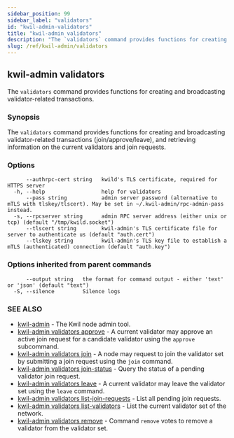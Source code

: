 ```yaml
---
sidebar_position: 99
sidebar_label: "validators"
id: "kwil-admin-validators"
title: "kwil-admin validators"
description: "The `validators` command provides functions for creating and broadcasting validator-related transactions."
slug: /ref/kwil-admin/validators
---
```


## kwil-admin validators

The `validators` command provides functions for creating and broadcasting validator-related transactions.

### Synopsis

The `validators` command provides functions for creating and broadcasting validator-related transactions (join/approve/leave), and retrieving information on the current validators and join requests.

### Options

```
      --authrpc-cert string   kwild's TLS certificate, required for HTTPS server
  -h, --help                  help for validators
      --pass string           admin server password (alternative to mTLS with tlskey/tlscert). May be set in ~/.kwil-admin/rpc-admin-pass instead.
  -s, --rpcserver string      admin RPC server address (either unix or tcp) (default "/tmp/kwild.socket")
      --tlscert string        kwil-admin's TLS certificate file for server to authenticate us (default "auth.cert")
      --tlskey string         kwil-admin's TLS key file to establish a mTLS (authenticated) connection (default "auth.key")
```

### Options inherited from parent commands

```
      --output string   the format for command output - either 'text' or 'json' (default "text")
  -S, --silence         Silence logs
```

### SEE ALSO

* [kwil-admin](/docs/ref/kwil-admin)	 - The Kwil node admin tool.
* [kwil-admin validators approve](/docs/ref/kwil-admin/validators/approve)	 - A current validator may approve an active join request for a candidate validator using the `approve` subcommand.
* [kwil-admin validators join](/docs/ref/kwil-admin/validators/join)	 - A node may request to join the validator set by submitting a join request using the `join` command.
* [kwil-admin validators join-status](/docs/ref/kwil-admin/validators/join-status)	 - Query the status of a pending validator join request.
* [kwil-admin validators leave](/docs/ref/kwil-admin/validators/leave)	 - A current validator may leave the validator set using the `leave` command.
* [kwil-admin validators list-join-requests](/docs/ref/kwil-admin/validators/list-join-requests)	 - List all pending join requests.
* [kwil-admin validators list-validators](/docs/ref/kwil-admin/validators/list-validators)	 - List the current validator set of the network.
* [kwil-admin validators remove](/docs/ref/kwil-admin/validators/remove)	 - Command `remove` votes to remove a validator from the validator set.

